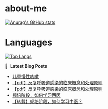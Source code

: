 # about-me
[![Anurag's GitHub stats](https://github-readme-stats.vercel.app/api?username=whitewatercn)](https://github.com/anuraghazra/github-readme-stats)

# Languages
[![Top Langs](https://github-readme-stats.vercel.app/api/top-langs/?username=whitewatercn)](https://github.com/anuraghazra/github-readme-stats)

📕 &nbsp;**Latest Blog Posts**
<!-- BLOG-POST-LIST:START -->
- [儿童慢性咳嗽](https://forum.beginner.center/t/topic/1390/1)
- [【pdf】反复呼吸道感染的临床概念和处理原则](https://forum.beginner.center/t/topic/1389/2)
- [【pdf】反复呼吸道感染的临床概念和处理原则](https://forum.beginner.center/t/topic/1389/1)
- [规培阶段，如何学习西医](https://forum.beginner.center/t/topic/1388/1)
- [【转载】规培阶段，如何学习中医？](https://forum.beginner.center/t/topic/1387/1)
<!-- BLOG-POST-LIST:END -->

